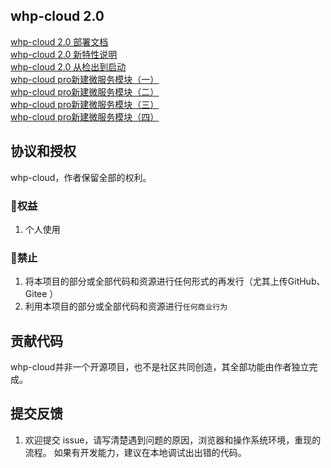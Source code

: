 ## whp-cloud 2.0
[whp-cloud 2.0 部署文档](doc/md/deploy.md)  
[whp-cloud 2.0 新特性说明  ](https://www.bilibili.com/video/av37786337)   
[whp-cloud 2.0 从检出到启动](https://www.bilibili.com/video/av37695530)  
[whp-cloud pro新建微服务模块（一）](https://www.bilibili.com/video/av37737139)  
[whp-cloud pro新建微服务模块（二）](https://www.bilibili.com/video/av37740030)  
[whp-cloud pro新建微服务模块（三）](https://www.bilibili.com/video/av37743341)  
[whp-cloud pro新建微服务模块（四）](https://www.bilibili.com/video/av37774264)  


## 协议和授权

whp-cloud，作者保留全部的权利。

### 🌹权益

1. 个人使用
### 🚫禁止  

1. 将本项目的部分或全部代码和资源进行任何形式的再发行（尤其上传GitHub、Gitee ）
2. 利用本项目的部分或全部代码和资源进行`任何商业行为`

## 贡献代码

whp-cloud并非一个开源项目，也不是社区共同创造，其全部功能由作者独立完成。

## 提交反馈

1. 欢迎提交 issue，请写清楚遇到问题的原因，浏览器和操作系统环境，重现的流程。
如果有开发能力，建议在本地调试出出错的代码。

